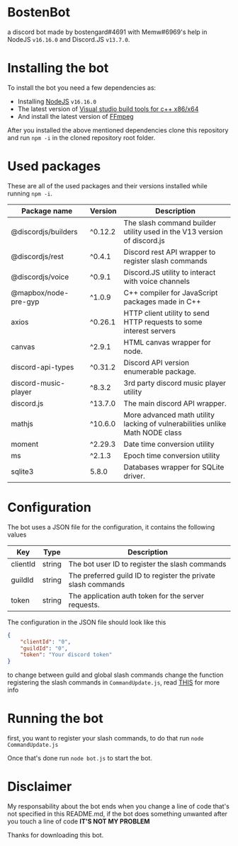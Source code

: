 # BostenBot
a discord bot made by bostengard#4691 with Memw#6969's help in NodeJS `v16.16.0` and Discord.JS `v13.7.0`.

# Installing the bot
To install the bot you need a few dependencies as:

- Installing [NodeJS](https://nodejs.org/en/) `v16.16.0`
- The latest version of [Visual studio build tools for c++ x86/x64](https://visualstudio.microsoft.com/es/downloads/?q=build+tools)
- And install the latest version of [FFmpeg](https://www.ffmpeg.org/download.html)

After you installed the above mentioned dependencies clone this repository and run `npm -i` in the cloned repository root folder.

# Used packages

These are all of the used packages and their versions installed while running `npm -i`.

| Package name         | Version | Description                                                                  |
|----------------------|---------|------------------------------------------------------------------------------|
| @discordjs/builders  | ^0.12.2 | The slash command builder utility used in the V13 version of discord.js      |
| @discordjs/rest      | ^0.4.1  | Discord rest API wrapper to register slash commands                          |
| @discordjs/voice     | ^0.9.1  | Discord.JS utility to interact with voice channels                           |
| @mapbox/node-pre-gyp | ^1.0.9  | C++ compiler for JavaScript packages made in C++                             |
| axios                | ^0.26.1 | HTTP client utility to send HTTP requests to some interest servers           |
| canvas               | ^2.9.1  | HTML canvas wrapper for node.                                                |
| discord-api-types    | ^0.31.2 | Discord API version enumerable package.                                      |
| discord-music-player | ^8.3.2  | 3rd party discord music player utility                                       |
| discord.js           | ^13.7.0 | The main discord API wrapper.                                                |
| mathjs               | ^10.6.0 | More advanced math utility lacking of vulnerabilities unlike Math NODE class |
| moment               | ^2.29.3 | Date time conversion utility                                                 |
| ms                   | ^2.1.3  | Epoch time conversion utility                                                |
| sqlite3              | 5.8.0   | Databases wrapper for SQLite driver.                                         |

# Configuration

The bot uses a JSON file for the configuration, it contains the following values

| Key      | Type   | Description                                                   |
|----------|--------|---------------------------------------------------------------|
| clientId | string | The bot user ID to register the slash commands                |
| guildId  | string | The preferred guild ID to register the private slash commands |
| token    | string | The application auth token for the server requests.           |

The configuration in the JSON file should look like this

```json
{
	"clientId": "0",
	"guildId": "0",
	"token": "Your discord token"
}
```
to change between guild and global slash commands change the function registering the slash commands in `CommandUpdate.js`, read [THIS](https://discordjs.guide/interactions/slash-commands.html#registering-slash-commands) for more info
# Running the bot

first, you want to register your slash commands, to do that run `node CommandUpdate.js`

Once that's done run `node bot.js` to start the bot.

# Disclaimer

My responsability about the bot ends when you change a line of code that's not specified in this README.md, if the bot does something unwanted after you touch a line of code **IT'S NOT MY PROBLEM**

Thanks for downloading this bot.
